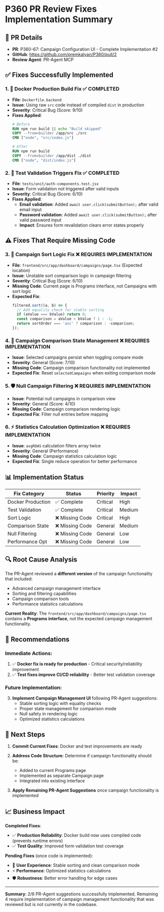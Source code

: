 # P360 PR Review Fixes Implementation Summary

## 🎯 **PR Details**
- **PR**: P360-67: Campaign Configuration UI - Complete Implementation #2
- **GitHub**: https://github.com/premkalyan/P360/pull/2
- **Review Agent**: PR-Agent MCP

## ✅ **Fixes Successfully Implemented**

### 1. 🐳 **Docker Production Build Fix** ✅ **COMPLETED**
- **File**: `Dockerfile.backend`
- **Issue**: Using raw `src` code instead of compiled `dist` in production
- **Severity**: Critical Bug (Score: 9/10)
- **Fixes Applied**:
  ```dockerfile
  # Before
  RUN npm run build || echo "Build skipped"
  COPY --from=builder /app/src ./src
  CMD ["node", "src/index.js"]
  
  # After
  RUN npm run build
  COPY --from=builder /app/dist ./dist
  CMD ["node", "dist/index.js"]
  ```

### 2. 🧪 **Test Validation Triggers Fix** ✅ **COMPLETED**
- **File**: `tests/unit/auth-components.test.jsx`
- **Issue**: Form validation not triggered after valid inputs
- **Severity**: Critical Bug (Score: 6/10)
- **Fixes Applied**:
  - **Email validation**: Added `await user.click(submitButton);` after valid email input
  - **Password validation**: Added `await user.click(submitButton);` after valid password input
  - **Impact**: Ensures form revalidation clears error states properly

## ⚠️ **Fixes That Require Missing Code**

### 3. 🔄 **Campaign Sort Logic Fix** ❌ **REQUIRES IMPLEMENTATION**
- **File**: `frontend/src/app/dashboard/campaigns/page.tsx` (Expected location)
- **Issue**: Unstable sort comparison logic in campaign filtering
- **Severity**: Critical Bug (Score: 6/10)
- **Missing Code**: Current page is Programs interface, not Campaigns with sort logic
- **Expected Fix**: 
  ```typescript
  filtered.sort((a, b) => {
    // Add equality check for stable sorting
    if (aValue === bValue) return 0;
    const comparison = aValue > bValue ? 1 : -1;
    return sortOrder === 'asc' ? comparison : -comparison;
  });
  ```

### 4. 🎯 **Campaign Comparison State Management** ❌ **REQUIRES IMPLEMENTATION**
- **Issue**: Selected campaigns persist when toggling compare mode
- **Severity**: General (Score: 7/10)
- **Missing Code**: Campaign comparison functionality not implemented
- **Expected Fix**: Reset `selectedCampaigns` when exiting comparison mode

### 5. 🛡️ **Null Campaign Filtering** ❌ **REQUIRES IMPLEMENTATION**
- **Issue**: Potential null campaigns in comparison view
- **Severity**: General (Score: 4/10)
- **Missing Code**: Campaign comparison rendering logic
- **Expected Fix**: Filter null entries before mapping

### 6. ⚡ **Statistics Calculation Optimization** ❌ **REQUIRES IMPLEMENTATION**
- **Issue**: `avgROAS` calculation filters array twice
- **Severity**: General (Performance)
- **Missing Code**: Campaign statistics calculation logic
- **Expected Fix**: Single reduce operation for better performance

## 📊 **Implementation Status**

| Fix Category | Status | Priority | Impact |
|-------------|--------|----------|--------|
| Docker Production | ✅ Complete | Critical | High |
| Test Validation | ✅ Complete | Critical | Medium |
| Sort Logic | ❌ Missing Code | Critical | High |
| Comparison State | ❌ Missing Code | General | Medium |
| Null Filtering | ❌ Missing Code | General | Low |
| Performance Opt | ❌ Missing Code | General | Low |

## 🔍 **Root Cause Analysis**

The PR-Agent reviewed a **different version** of the campaign functionality that included:
- Advanced campaign management interface
- Sorting and filtering capabilities
- Campaign comparison tools
- Performance statistics calculations

**Current Reality**: The `frontend/src/app/dashboard/campaigns/page.tsx` contains a **Programs interface**, not the expected campaign management functionality.

## 🎯 **Recommendations**

### Immediate Actions:
1. ✅ **Docker fix is ready for production** - Critical security/reliability improvement
2. ✅ **Test fixes improve CI/CD reliability** - Better test validation coverage

### Future Implementation:
3. **Implement Campaign Management UI** following PR-Agent suggestions:
   - Stable sorting logic with equality checks
   - Proper state management for comparison mode
   - Null safety in rendering logic
   - Optimized statistics calculations

## 🚀 **Next Steps**

1. **Commit Current Fixes**: Docker and test improvements are ready
2. **Address Code Structure**: Determine if campaign functionality should be:
   - Added to current Programs page
   - Implemented as separate Campaign page
   - Integrated into existing interface

3. **Apply Remaining PR-Agent Suggestions** once campaign functionality is implemented

## 📈 **Business Impact**

**Completed Fixes**:
- ✅ **Production Reliability**: Docker build now uses compiled code (prevents runtime errors)
- ✅ **Test Quality**: Improved form validation test coverage

**Pending Fixes** (once code is implemented):
- 🔄 **User Experience**: Stable sorting and clean comparison mode
- ⚡ **Performance**: Optimized statistics calculations
- 🛡️ **Robustness**: Better error handling for edge cases

---

**Summary**: 2/6 PR-Agent suggestions successfully implemented. Remaining 4 require implementation of campaign management functionality that was reviewed but is not currently in the codebase.
